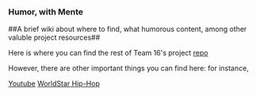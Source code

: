 ### Humor, with Mente ###

##A brief wiki about where to find, what humorous content, among other valuble project resources##

Here is where you can find the rest of Team 16's project [repo](https://github.com/jss3af/cs3240-s15-team16)

However, there are other important things you can find here: for instance, 

[Youtube](https://www.youtube.com)
[WorldStar Hip-Hop](http://www.worldstarhiphop.com/videos/)
